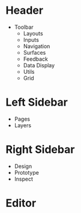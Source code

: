 # Header

- Toolbar
  - Layouts
  - Inputs
  - Navigation
  - Surfaces
  - Feedback
  - Data Display
  - Utils
  - Grid

# Left Sidebar

- Pages
- Layers

# Right Sidebar

- Design
- Prototype
- Inspect

# Editor
